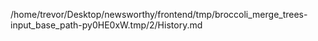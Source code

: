 /home/trevor/Desktop/newsworthy/frontend/tmp/broccoli_merge_trees-input_base_path-py0HE0xW.tmp/2/History.md
